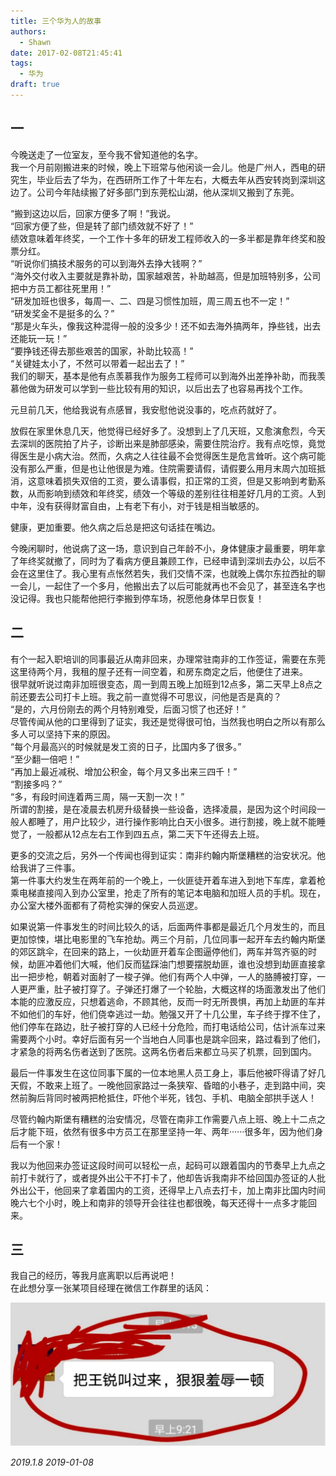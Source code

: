 ```yaml
---
title: 三个华为人的故事
authors:
  - Shawn
date: 2017-02-08T21:45:41
tags:
  - 华为
draft: true
---
```



## 一

今晚送走了一位室友，至今我不曾知道他的名字。  
我一个月前刚搬进来的时候，晚上下班常与他闲谈一会儿。他是广州人，西电的研究生，毕业后去了华为，在西研所工作了十年左右，大概去年从西安转岗到深圳这边了。公司今年陆续搬了好多部门到东莞松山湖，他从深圳又搬到了东莞。


<!-- more -->

“搬到这边以后，回家方便多了啊！”我说。  
“回家方便了些，但是转了部门绩效就不好了！”  
绩效意味着年终奖，一个工作十多年的研发工程师收入的一多半都是靠年终奖和股票分红。  
“听说你们搞技术服务的可以到海外去挣大钱啊？”  
“海外交付收入主要就是靠补助，国家越艰苦，补助越高，但是加班特别多，公司把中方员工都往死里用！”  
“研发加班也很多，每周一、二、四是习惯性加班，周三周五也不一定！”  
“研发奖金不是挺多的么？”  
“那是火车头，像我这种混得一般的没多少！还不如去海外搞两年，挣些钱，出去还能玩一玩！”  
“要挣钱还得去那些艰苦的国家，补助比较高！”  
“关键娃太小了，不然可以带着一起出去了！”  
我们的聊天，基本是他有点羡慕我作为服务工程师可以到海外出差挣补助，而我羡慕他做为研发可以学到一些比较有用的知识，以后出去了也容易再找个工作。

元旦前几天，他给我说有点感冒，我安慰他说没事的，吃点药就好了。

放假在家里休息几天，他觉得已经好多了。没想到上了几天班，又愈演愈烈，今天去深圳的医院拍了片子，诊断出来是肺部感染，需要住院治疗。我有点吃惊，竟觉得医生是小病大治。然而，久病之人往往最不会觉得医生是危言耸听。这个病可能没有那么严重，但是也让他很是为难。住院需要请假，请假要么用月末周六加班抵消，这意味着损失双倍的工资，要么请事假，扣正常的工资，但是又影响到考勤系数，从而影响到绩效和年终奖，绩效一个等级的差别往往相差好几月的工资。人到中年，没有获得财富自由，上有老下有小，对于钱是相当敏感的。

健康，更加重要。他久病之后总是把这句话挂在嘴边。

今晚闲聊时，他说病了这一场，意识到自己年龄不小，身体健康才最重要，明年拿了年终奖就撤了，同时为了看病方便且兼顾工作，已经申请到深圳去办公，以后不会在这里住了。我心里有点怅然若失，我们交情不深，也就晚上偶尔东拉西扯的聊一会儿，一起住了一个多月，他搬出去了以后可能就再也不会见了，甚至连名字也没记得。我也只能帮他把行李搬到停车场，祝愿他身体早日恢复！

## 二

有个一起入职培训的同事最近从南非回来，办理常驻南非的工作签证，需要在东莞这里待两个月，我租的屋子还有一间空着，和房东商定之后，他便住了进来。  
很早就听说过南非加班很变态，周一到周五晚上加班到12点多，第二天早上8点之前还要去公司打卡上班。我之前一直觉得不可思议，问他是否是真的？   
“是的，六月份刚去的两个月特别难受，后面习惯了也还好！”   
尽管传闻从他的口里得到了证实，我还是觉得很可怕，当然我也明白之所以有那么多人可以坚持下来的原因。  
“每个月最高兴的时候就是发工资的日子，比国内多了很多。”  
“至少翻一倍吧！”  
“再加上最近减税、增加公积金，每个月又多出来三四千！”  
“割接多吗？”  
“多，有段时间连着两三周，隔一天割一次！”  
所谓的割接，是在凌晨去机房升级替换一些设备，选择凌晨，是因为这个时间段一般人都睡了，用户比较少，进行操作影响比白天小很多。进行割接，晚上就不能睡觉了，一般都从12点左右工作到四五点，第二天下午还得去上班。

更多的交流之后，另外一个传闻也得到证实：南非约翰内斯堡糟糕的治安状况。他给我讲了三件事。  
第一件事大约发生在两年前的一个晚上，一伙匪徒开着车进入到地下车库，拿着枪乘电梯直接闯入到办公室里，抢走了所有的笔记本电脑和加班人员的手机。现在，办公室大楼外面都有了荷枪实弹的保安人员巡逻。

如果说第一件事发生的时间比较久的话，后面两件事都是最近几个月发生的，而且更加惊悚，堪比电影里的飞车抢劫。两三个月前，几位同事一起开车去约翰内斯堡的郊区跳伞，在回来的路上，一伙劫匪开着车企图逼停他们，两车并驾齐驱的时候，劫匪冲着他们大喊，他们反而猛踩油门想要摆脱劫匪，谁也没想到劫匪直接拿出一把步枪，朝着对面射了一梭子弹。他们有两个人中弹，一人的胳膊被打穿，一人更严重，肚子被打穿了。子弹还打爆了一个轮胎，大概这样的场面激发出了他们本能的应激反应，只想着逃命，不顾其他，反而一时无所畏惧，再加上劫匪的车并不如他们的车好，他们侥幸逃过一劫。勉强又开了十几公里，车子终于撑不住了，他们停车在路边，肚子被打穿的人已经十分危险，而打电话给公司，估计派车过来需要两个小时。幸好后面有另一个当地白人同事也是跳伞回来，路过看到了他们，才紧急的将两名伤者送到了医院。这两名伤者后来都立马买了机票，回到国内。

最后一件事发生在这位同事下属的一位本地黑人员工身上，事后他被吓得请了好几天假，不敢来上班了。一晚他回家路过一条狭窄、昏暗的小巷子，走到路中间，突然前胸后背同时被两把枪抵住，吓他个半死，钱包、手机、电脑全部拱手送人！

尽管约翰内斯堡有糟糕的治安情况，尽管在南非工作需要八点上班、晚上十二点之后才能下班，依然有很多中方员工在那里坚持一年、两年······很多年，因为他们身后有一个家！

我以为他回来办签证这段时间可以轻松一点，起码可以跟着国内的节奏早上九点之前打卡就行了，或者提外出公干不打卡了，他却告诉我南非不给回国办签证的人批外出公干，他回来了拿着国内的工资，还得早上八点去打卡，加上南非比国内时间晚六七个小时，晚上和南非的领导开会往往也都很晚，每天还得十一点多才能回来。

## 三

我自己的经历，等我月底离职以后再说吧！  
在此想分享一张某项目经理在微信工作群里的话风：

![](attachments/把xx叫来羞辱一顿.jpg)

*2019.1.8*
*2019-01-08*